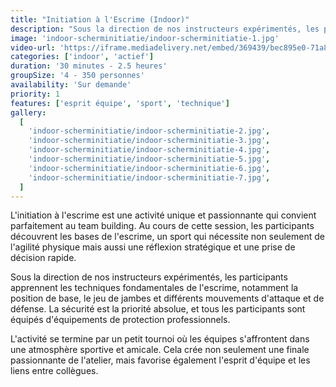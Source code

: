 ```yaml
---
title: "Initiation à l'Escrime (Indoor)"
description: "Sous la direction de nos instructeurs expérimentés, les participants apprennent les techniques fondamentales de l'escrime"
image: 'indoor-scherminitiatie/indoor-scherminitiatie-1.jpg'
video-url: 'https://iframe.mediadelivery.net/embed/369439/bec895e0-71a8-46ba-b83a-4ebbbbfe4518'
categories: ['indoor', 'actief']
duration: '30 minutes - 2.5 heures'
groupSize: '4 - 350 personnes'
availability: 'Sur demande'
priority: 1
features: ['esprit équipe', 'sport', 'technique']
gallery:
  [
    'indoor-scherminitiatie/indoor-scherminitiatie-2.jpg',
    'indoor-scherminitiatie/indoor-scherminitiatie-3.jpg',
    'indoor-scherminitiatie/indoor-scherminitiatie-4.jpg',
    'indoor-scherminitiatie/indoor-scherminitiatie-5.jpg',
    'indoor-scherminitiatie/indoor-scherminitiatie-6.jpg',
    'indoor-scherminitiatie/indoor-scherminitiatie-7.jpg',
  ]
---
```


L'initiation à l'escrime est une activité unique et passionnante qui convient parfaitement au team building. Au cours de cette session, les participants découvrent les bases de l'escrime, un sport qui nécessite non seulement de l'agilité physique mais aussi une réflexion stratégique et une prise de décision rapide.

Sous la direction de nos instructeurs expérimentés, les participants apprennent les techniques fondamentales de l'escrime, notamment la position de base, le jeu de jambes et différents mouvements d'attaque et de défense. La sécurité est la priorité absolue, et tous les participants sont équipés d'équipements de protection professionnels.

L'activité se termine par un petit tournoi où les équipes s'affrontent dans une atmosphère sportive et amicale. Cela crée non seulement une finale passionnante de l'atelier, mais favorise également l'esprit d'équipe et les liens entre collègues.
